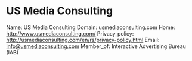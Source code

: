 
# US Media Consulting

Name: US Media Consulting
Domain: usmediaconsulting.com
Home: http://www.usmediaconsulting.com/
Privacy_policy: http://usmediaconsulting.com/en/rs/privacy-policy.html
Email: info@usmediaconsulting.com
Member_of: Interactive Advertising Bureau (IAB)
